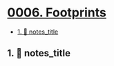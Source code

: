 # [0006. Footprints](https://github.com/Tdahuyou/TNotes.template/tree/main/notes/0006.%20Footprints)

<!-- region:toc -->
- [1. 📒 notes_title](#1--notes_title)
<!-- endregion:toc -->

## 1. 📒 notes_title

